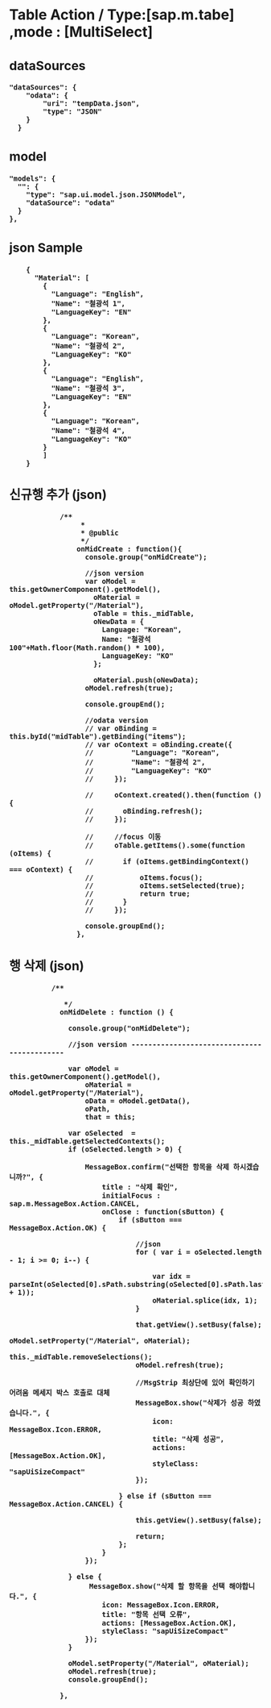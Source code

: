 
# Table Action /  Type:[sap.m.tabe] ,mode : [MultiSelect]

### <Table id="midTable" mode="MultiSelect" width="100%" sticky="HeaderToolbar,ColumnHeaders">


##  dataSources 

    "dataSources": {
        "odata": {
            "uri": "tempData.json",
            "type": "JSON"
        }
      }   
    
## model
    "models": {    
      "": {
        "type": "sap.ui.model.json.JSONModel",
        "dataSource": "odata"
      }     
    },
    
## json Sample

        {
          "Material": [  
            {
              "Language": "English",
              "Name": "철광석 1",
              "LanguageKey": "EN"
            },
            {
              "Language": "Korean",
              "Name": "철광석 2",
              "LanguageKey": "KO"
            },
            {
              "Language": "English",
              "Name": "철광석 3",
              "LanguageKey": "EN"
            },
            {
              "Language": "Korean",
              "Name": "철광석 4",
              "LanguageKey": "KO"
            }
            ]
        }
    
## 신규행 추가  (json)          
                /**
                     * 
                     * @public
                     */
                    onMidCreate : function(){
                      console.group("onMidCreate");
                
                      //json version
                      var oModel = this.getOwnerComponent().getModel(),
                        oMaterial = oModel.getProperty("/Material"),
                        oTable = this._midTable,
                        oNewData = {
                          Language: "Korean",
                          Name: "철광석100"+Math.floor(Math.random() * 100),
                          LanguageKey: "KO"
                        };
                
                        oMaterial.push(oNewData);
                      oModel.refresh(true);
                
                      console.groupEnd();
                
                      //odata version
                      // var oBinding = this.byId("midTable").getBinding("items");
                      // var oContext = oBinding.create({
                      //         "Language": "Korean",
                      //         "Name": "철광석 2",
                      //         "LanguageKey": "KO" 
                      //     });
                
                      //     oContext.created().then(function () {
                      //       oBinding.refresh();                    
                      //     });
                
                      //     //focus 이동
                      //     oTable.getItems().some(function (oItems) {
                      //       if (oItems.getBindingContext() === oContext) {
                      //           oItems.focus();
                      //           oItems.setSelected(true);       
                      //           return true;
                      //       }
                      //     });          
                
                      console.groupEnd();
                    },
                    
 ## 행 삭제  (json)                            
              /**
                 
                 */
                onMidDelete : function () {
            
                  console.group("onMidDelete");
            
                  //json version --------------------------------------------
            
                  var oModel = this.getOwnerComponent().getModel(),
                      oMaterial = oModel.getProperty("/Material"),
                      oData = oModel.getData(),
                      oPath,
                      that = this;
            
                  var oSelected  = this._midTable.getSelectedContexts();
                  if (oSelected.length > 0) {
            
                      MessageBox.confirm("선택한 항목을 삭제 하시겠습니까?", {
                          title : "삭제 확인",                        
                          initialFocus : sap.m.MessageBox.Action.CANCEL,
                          onClose : function(sButton) {
                              if (sButton === MessageBox.Action.OK) {
                                  
                                  //json
                                  for ( var i = oSelected.length - 1; i >= 0; i--) {
                                      
                                      var idx = parseInt(oSelected[0].sPath.substring(oSelected[0].sPath.lastIndexOf('/') + 1));
                                      oMaterial.splice(idx, 1);
                                  }
            
                                  that.getView().setBusy(false);
                                  oModel.setProperty("/Material", oMaterial);  
                                  this._midTable.removeSelections();
                                  oModel.refresh(true);  
                                  
                                  //MsgStrip 최상단에 있어 확인하기 어려움 메세지 박스 호출로 대체
                                  MessageBox.show("삭제가 성공 하였습니다.", {
                                      icon: MessageBox.Icon.ERROR,
                                      title: "삭제 성공",
                                      actions: [MessageBox.Action.OK],
                                      styleClass: "sapUiSizeCompact"
                                  });                                
            
                              } else if (sButton === MessageBox.Action.CANCEL) {
                                 
                                  this.getView().setBusy(false);
            
                                  return;
                              };
                          }
                      });                          
            
                  } else {
                       MessageBox.show("삭제 할 항목을 선택 해야합니다.", {
                          icon: MessageBox.Icon.ERROR,
                          title: "항목 선택 오류",
                          actions: [MessageBox.Action.OK],
                          styleClass: "sapUiSizeCompact"
                      });
                  }
            
                  oModel.setProperty("/Material", oMaterial);        
                  oModel.refresh(true);  
                  console.groupEnd();
            
                },
